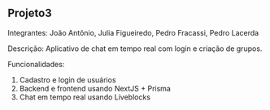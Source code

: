 ## Projeto3

Integrantes: João Antônio, Julia Figueiredo, Pedro Fracassi, Pedro Lacerda

Descrição:
Aplicativo de chat em tempo real com login e criação de grupos.

Funcionalidades:
1. Cadastro e login de usuários 
2. Backend e frontend usando NextJS + Prisma 
3. Chat em tempo real usando Liveblocks
